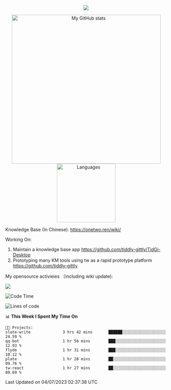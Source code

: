 <a href="https://github.com/linonetwo">
    <p align="center">
        <img src="https://github-profile-trophy.vercel.app/?username=linonetwo&column=7&theme=onedark"/>
    </p>
</a>
<a align="center" href="https://github.com/linonetwo">
  <p align="center">
    <img src="https://github-readme-stats.vercel.app/api?username=linonetwo&show_icons=true&count_private=true" alt="My GitHub stats" width="465"/>
    <img src="https://github-readme-stats.vercel.app/api/top-langs/?username=linonetwo&layout=compact&langs_count=10" alt="Languages" height="183">
  </p>
</a>

Knowledge Base (In Chinese): https://onetwo.ren/wiki/

Working On: 

1. Maintain a knowledge base app https://github.com/tiddly-gittly/TidGi-Desktop
1. Prototyping many KM tools using tw as a rapid prototype platform https://github.com/tiddly-gittly

My opensource activieies （including wiki update):

![](https://visitor-badge.glitch.me/badge?page_id=linonetwo.linonetwo)

<!--START_SECTION:waka-->
![Code Time](http://img.shields.io/badge/Code%20Time-1%2C951%20hrs%2032%20mins-blue)

![Lines of code](https://img.shields.io/badge/From%20Hello%20World%20I%27ve%20Written-58.6%20million%20lines%20of%20code-blue)

📊 **This Week I Spent My Time On** 

```text
🐱‍💻 Projects: 
slate-write              3 hrs 42 mins       ██████░░░░░░░░░░░░░░░░░░░   24.59 % 
qq-bot                   1 hr 56 mins        ███░░░░░░░░░░░░░░░░░░░░░░   12.93 % 
flyde                    1 hr 31 mins        ███░░░░░░░░░░░░░░░░░░░░░░   10.12 % 
plate                    1 hr 28 mins        ██░░░░░░░░░░░░░░░░░░░░░░░   09.76 % 
tw-react                 1 hr 27 mins        ██░░░░░░░░░░░░░░░░░░░░░░░   09.69 % 
```


 Last Updated on 04/07/2023 02:37:38 UTC
<!--END_SECTION:waka-->
